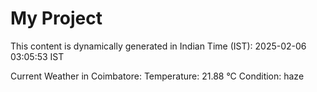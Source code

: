 # My Project

This content is dynamically generated in Indian Time (IST): 2025-02-06 03:05:53 IST


Current Weather in Coimbatore:
Temperature: 21.88 °C
Condition: haze
